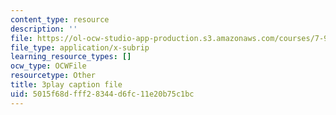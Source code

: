 ```yaml
---
content_type: resource
description: ''
file: https://ol-ocw-studio-app-production.s3.amazonaws.com/courses/7-91j-foundations-of-computational-and-systems-biology-spring-2014/5015f68dfff28344d6fc11e20b75c1bc_So6MK_FcP4E.srt
file_type: application/x-subrip
learning_resource_types: []
ocw_type: OCWFile
resourcetype: Other
title: 3play caption file
uid: 5015f68d-fff2-8344-d6fc-11e20b75c1bc
---
```

